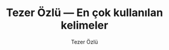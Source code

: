 ---
layout: yazar
title: Tezer Özlü — En çok kullanılan kelimeler
description: Tezer Özlü eserlerinin kelime sıklığı grafiği.
author: Tezer Özlü
author_slug: tezer-ozlu
avatar: /assets/img/yazarlar/tezer-ozlu.png
permalink: /yazar/tezer-ozlu-en-cok-kullanilan-kelimeler/
lang: tr
titles:
- Kalanlar
- Eski Bahçe Eski Sevgi
- Eski Bahçe
- Yeryüzüne Dayanabilmek İçin
- Çocukluğun Soğuk Geceleri
- Yaşamın Ucuna Yolculuk
- Yaşamın Ucuna Yolculuk (1)
- Zaman Dışı Yaşam
---